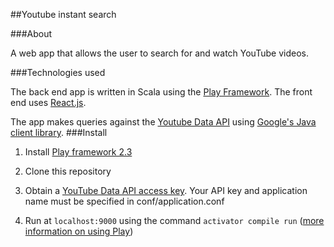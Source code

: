 ##Youtube instant search


###About

A web app that allows the user to search for and watch YouTube videos.

###Technologies used

The back end app is written in Scala using the [Play Framework](http://www.playframework.com/). The front end uses [React.js](http://facebook.github.io/react/).

The app makes queries against the [Youtube Data API](https://developers.google.com/youtube/v3/) using [Google's Java client library](https://developers.google.com/api-client-library/java/apis/youtube/v3).
###Install

1. Install [Play framework 2.3](http://www.playframework.com/documentation/2.3.x/Installing)
2. Clone this repository
3. Obtain a [YouTube Data API access key](https://developers.google.com/youtube/registering_an_application). Your API key and application name must be specified in conf/application.conf

4. Run at `localhost:9000` using the command `activator compile run` ([more information on using Play](http://www.playframework.com/documentation/2.3.x/Home))
